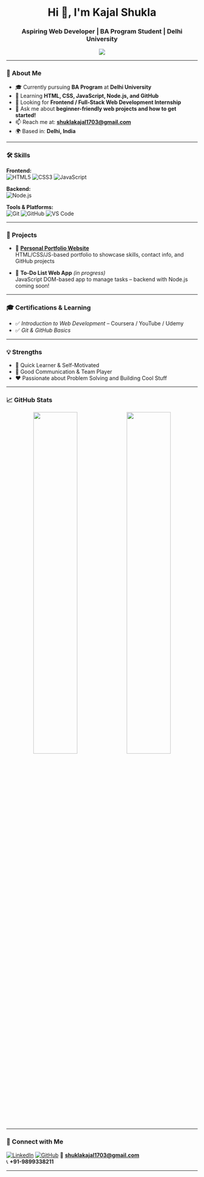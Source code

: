 <h1 align="center">Hi 👋, I'm Kajal Shukla</h1>
<h3 align="center">Aspiring Web Developer | BA Program Student | Delhi University</h3>

<p align="center">
  <img src="https://readme-typing-svg.herokuapp.com/?lines=Passionate+about+Web+Development;Eager+to+Learn+and+Grow;Building+Projects+with+HTML+CSS+JS&center=true&width=500&height=45" />
</p>

---

### 📍 About Me

- 🎓 Currently pursuing **BA Program** at **Delhi University**  
- 🌱 Learning **HTML, CSS, JavaScript, Node.js, and GitHub**  
- 💼 Looking for **Frontend / Full-Stack Web Development Internship**  
- 💬 Ask me about **beginner-friendly web projects and how to get started!**  
- 📫 Reach me at: **shuklakajal1703@gmail.com**  
- 🌍 Based in: **Delhi, India**

---

### 🛠️ Skills

**Frontend:**  
![HTML5](https://img.shields.io/badge/HTML5-E34F26?style=flat&logo=html5&logoColor=white)
![CSS3](https://img.shields.io/badge/CSS3-1572B6?style=flat&logo=css3&logoColor=white)
![JavaScript](https://img.shields.io/badge/JavaScript-F7DF1E?style=flat&logo=javascript&logoColor=black)

**Backend:**  
![Node.js](https://img.shields.io/badge/Node.js-339933?style=flat&logo=nodedotjs&logoColor=white)

**Tools & Platforms:**  
![Git](https://img.shields.io/badge/Git-F05032?style=flat&logo=git&logoColor=white)
![GitHub](https://img.shields.io/badge/GitHub-181717?style=flat&logo=github&logoColor=white)
![VS Code](https://img.shields.io/badge/VSCode-007ACC?style=flat&logo=visual-studio-code&logoColor=white)

---

### 🚀 Projects

- 🔗 [**Personal Portfolio Website**](https://github.com/shuklakajal17/Portfolio)  
  HTML/CSS/JS-based portfolio to showcase skills, contact info, and GitHub projects

- 🔨 **To-Do List Web App** *(in progress)*  
  JavaScript DOM-based app to manage tasks – backend with Node.js coming soon!

---

### 🎓 Certifications & Learning

- ✅ *Introduction to Web Development* – Coursera / YouTube / Udemy  
- ✅ *Git & GitHub Basics*   

---

### 💡 Strengths

- 🌟 Quick Learner & Self-Motivated  
- 💬 Good Communication & Team Player  
- ❤️ Passionate about Problem Solving and Building Cool Stuff

---

### 📈 GitHub Stats

<p align="center">
  <img src="https://github-readme-stats.vercel.app/api?username=shuklakajal17&show_icons=true&theme=tokyonight" width="48%" />
  <img src="https://github-readme-stats.vercel.app/api/top-langs/?username=shuklakajal17&layout=compact&theme=tokyonight" width="48%" />
</p>

---

### 🔗 Connect with Me

[![LinkedIn](https://img.shields.io/badge/Kajal%20Shukla-0077B5?style=flat&logo=linkedin&logoColor=white)](https://linkedin.com/in/kajalshukla)
[![GitHub](https://img.shields.io/badge/GitHub-100000?style=flat&logo=github&logoColor=white)](https://github.com/shuklakajal17)
📧 **shuklakajal1703@gmail.com**  
📞 **+91-9899338211**

---
